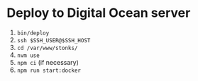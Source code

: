 # Deploy to Digital Ocean server

1. `bin/deploy`
2. `ssh $SSH_USER@$SSH_HOST`
3. `cd /var/www/stonks/`
4. `nvm use`
5. `npm ci` (if necessary)
6. `npm run start:docker`
